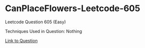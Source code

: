 # CanPlaceFlowers-Leetcode-605

Leetcode Question 605 (Easy)

Techniques Used in Question:
Nothing

[Link to Question](https://leetcode.com/problems/can-place-flowers/)
